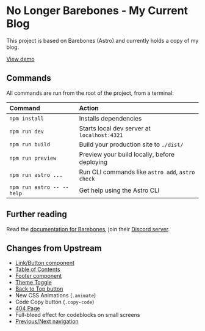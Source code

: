 # No Longer Barebones - My Current Blog

This project is based on Barebones (Astro) and currently holds a copy of my blog.

[View demo](https://barebones-phi.vercel.app/)

## Commands

All commands are run from the root of the project, from a terminal:

| Command                   | Action                                           |
| :------------------------ | :----------------------------------------------- |
| `npm install`             | Installs dependencies                            |
| `npm run dev`             | Starts local dev server at `localhost:4321`      |
| `npm run build`           | Build your production site to `./dist/`          |
| `npm run preview`         | Preview your build locally, before deploying     |
| `npm run astro ...`       | Run CLI commands like `astro add`, `astro check` |
| `npm run astro -- --help` | Get help using the Astro CLI                     |

## Further reading

Read the [documentation for Barebones](https://docs.superwebthemes.com), join their [Discord server](https://discord.gg/V5MCBCsAjJ).

## Changes from Upstream

- [Link/Button component](./src/components/Link.astro)
- [Table of Contents](./src/components/TableOfContents.astro)
- [Footer component](./src/components/Footer.astro)
- [Theme Toggle](./src/components/ThemeToggle.astro)
- [Back to Top button](./src/components/BackToTop.astro)
- New CSS Animations (`.animate`)
- Code Copy button (`.copy-code`)
- [404 Page](./src/pages/404.astro)
- Full-bleed effect for codeblocks on small screens
- [Previous/Next navigation](./src/components/PostNavigation.astro)
